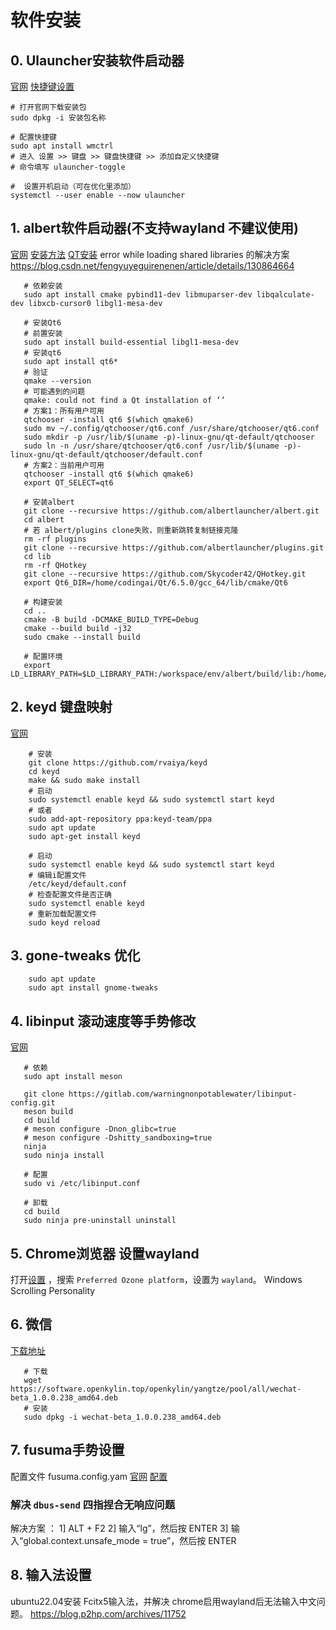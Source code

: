 # 软件安装

## 0. Ulauncher安装软件启动器

[官网](https://github.com/Ulauncher)
[快捷键设置](https://github.com/Ulauncher/Ulauncher/wiki/Hotkey-In-Wayland)

```shell
# 打开官网下载安装包
sudo dpkg -i 安装包名称

# 配置快捷键
sudo apt install wmctrl
# 进入 设置 >> 键盘 >> 键盘快捷键 >> 添加自定义快捷键
# 命令填写 ulauncher-toggle

#  设置开机启动（可在优化里添加）
systemctl --user enable --now ulauncher

```

## 1. albert软件启动器(不支持wayland 不建议使用)

[官网](https://albertlauncher.github.io/setup/)
[安装方法](https://blog.csdn.net/weixin_42405819/article/details/135025334)
[QT安装]( https://blog.csdn.net/admin280/article/details/134476901)
error while loading shared libraries 的解决方案
https://blog.csdn.net/fengyuyeguirenenen/article/details/130864664

```shell
   # 依赖安装
   sudo apt install cmake pybind11-dev libmuparser-dev libqalculate-dev libxcb-cursor0 libgl1-mesa-dev
  
   # 安装Qt6
   # 前置安装
   sudo apt install build-essential libgl1-mesa-dev
   # 安装qt6
   sudo apt install qt6*
   # 验证
   qmake --version
   # 可能遇到的问题
   qmake: could not find a Qt installation of ‘’
   # 方案1：所有用户可用
   qtchooser -install qt6 $(which qmake6)
   sudo mv ~/.config/qtchooser/qt6.conf /usr/share/qtchooser/qt6.conf
   sudo mkdir -p /usr/lib/$(uname -p)-linux-gnu/qt-default/qtchooser
   sudo ln -n /usr/share/qtchooser/qt6.conf /usr/lib/$(uname -p)-linux-gnu/qt-default/qtchooser/default.conf
   # 方案2：当前用户可用
   qtchooser -install qt6 $(which qmake6)
   export QT_SELECT=qt6
   
   # 安装albert
   git clone --recursive https://github.com/albertlauncher/albert.git
   cd albert
   # 若 albert/plugins clone失败，则重新跳转复制链接克隆
   rm -rf plugins
   git clone --recursive https://github.com/albertlauncher/plugins.git
   cd lib
   rm -rf QHotkey
   git clone --recursive https://github.com/Skycoder42/QHotkey.git
   export Qt6_DIR=/home/codingai/Qt/6.5.0/gcc_64/lib/cmake/Qt6
   
   # 构建安装
   cd ..
   cmake -B build -DCMAKE_BUILD_TYPE=Debug
   cmake --build build -j32
   sudo cmake --install build
   
   # 配置环境
   export LD_LIBRARY_PATH=$LD_LIBRARY_PATH:/workspace/env/albert/build/lib:/home/codingai/Qt/6.5.0/gcc_64/lib

```

## 2. keyd 键盘映射

[官网](https://github.com/rvaiya/keyd)

```shell
    # 安装
    git clone https://github.com/rvaiya/keyd
    cd keyd
    make && sudo make install
    # 启动
    sudo systemctl enable keyd && sudo systemctl start keyd
    # 或者
    sudo add-apt-repository ppa:keyd-team/ppa
    sudo apt update
    sudo apt-get install keyd
    
    # 启动
    sudo systemctl enable keyd && sudo systemctl start keyd
    # 编辑i配置文件
    /etc/keyd/default.conf
    # 检查配置文件是否正确
    sudo systemctl enable keyd
    # 重新加载配置文件
    sudo keyd reload 
```

## 3. gone-tweaks 优化

```shell
    sudo apt update
    sudo apt install gnome-tweaks
```

## 4. libinput 滚动速度等手势修改

[官网](https://gitlab.com/warningnonpotablewater/libinput-config)

```shell
   # 依赖
   sudo apt install meson
   
   git clone https://gitlab.com/warningnonpotablewater/libinput-config.git
   meson build
   cd build
   # meson configure -Dnon_glibc=true
   # meson configure -Dshitty_sandboxing=true
   ninja
   sudo ninja install
   
   # 配置 
   sudo vi /etc/libinput.conf

   # 卸载
   cd build
   sudo ninja pre-uninstall uninstall
```

## 5. Chrome浏览器 设置wayland
   打开[设置](chrome://flags/) ，搜索 `Preferred Ozone platform`，设置为 `wayland`。
   Windows Scrolling Personality

## 6. 微信
   [下载地址](https://software.openkylin.top/openkylin/yangtze/pool/all/)
```shell
   # 下载
   wget https://software.openkylin.top/openkylin/yangtze/pool/all/wechat-beta_1.0.0.238_amd64.deb
   # 安装
   sudo dpkg -i wechat-beta_1.0.0.238_amd64.deb
```

## 7. fusuma手势设置
   配置文件 fusuma.config.yam
   [官网](https://github.com/iberianpig/fusuma)
   [配置](https://www.cnblogs.com/hh9515/p/17692258.html)

### 解决 `dbus-send` 四指捏合无响应问题
解决方案 ：
1] ALT + F2
2] 输入“lg”，然后按 ENTER
3] 输入“global.context.unsafe_mode = true”，然后按 ENTER

## 8. 输入法设置
   ubuntu22.04安装 Fcitx5输入法，并解决 chrome启用wayland后无法输入中文问题。
   https://blog.p2hp.com/archives/11752
